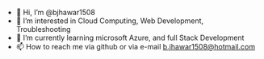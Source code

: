 - 👋 Hi, I’m @bjhawar1508
- 👀 I’m interested in Cloud Computing, Web Development, Troubleshooting
- 🌱 I’m currently learning microsoft Azure, and full Stack Development
- 📫 How to reach me via github or via e-mail b.jhawar1508@hotmail.com

<!---
bjhawar1508/bjhawar1508 is a ✨ special ✨ repository because its `README.md` (this file) appears on your GitHub profile.
You can click the Preview link to take a look at your changes.
--->
